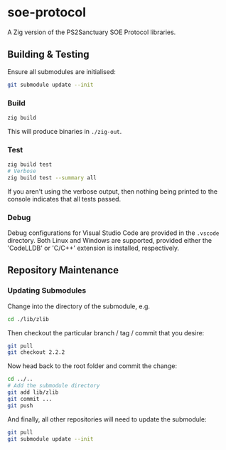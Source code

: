 # soe-protocol

A Zig version of the PS2Sanctuary SOE Protocol libraries.

## Building & Testing

Ensure all submodules are initialised:

```sh
git submodule update --init
```

### Build

```sh
zig build
```

This will produce binaries in `./zig-out`.

### Test

```sh
zig build test
# Verbose
zig build test --summary all
```

If you aren't using the verbose output, then nothing being printed to the console indicates that all
tests passed.

### Debug

Debug configurations for Visual Studio Code are provided in the `.vscode` directory.
Both Linux and Windows are supported, provided either the 'CodeLLDB' or 'C/C++' extension is installed, respectively.

## Repository Maintenance

### Updating Submodules

Change into the directory of the submodule, e.g.

```sh
cd ./lib/zlib
```

Then checkout the particular branch / tag / commit that you desire:

```sh
git pull
git checkout 2.2.2
```

Now head back to the root folder and commit the change:

```sh
cd ../..
# Add the submodule directory
git add lib/zlib
git commit ...
git push
```

And finally, all other repositories will need to update the submodule:

```sh
git pull
git submodule update --init
```
